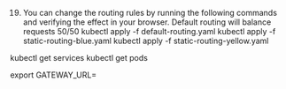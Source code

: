 

19. You can change the routing rules by running the following commands and verifying the effect in your browser. Default routing will balance requests 50/50
kubectl apply -f default-routing.yaml
kubectl apply -f static-routing-blue.yaml
kubectl apply -f static-routing-yellow.yaml

kubectl get services
kubectl get pods

export GATEWAY_URL=<your gateway IP>
